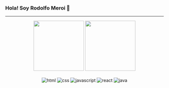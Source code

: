 ### Hola! Soy Rodolfo Meroi 👋
<hr />
<div align="center">
  <img height="160em" src="https://github-readme-stats.vercel.app/api?username=RodoM&theme=ayu-mirage&show_icons=true" style="pointer-events:none;" />
  <img height="160em" src="https://github-readme-stats.vercel.app/api/top-langs/?username=RodoM&theme=ayu-mirage&layout=compact" style="pointer-events:none;" />
</div>
<br />
<div align="center">
  <img align="center" alt="html" src="https://img.shields.io/badge/HTML5-E34F26?style=for-the-badge&logo=html5&logoColor=white" />
  <img align="center" alt="css" src="https://img.shields.io/badge/CSS3-1572B6?style=for-the-badge&logo=css3&logoColor=white" />
  <img align="center" alt="javascript" src="https://img.shields.io/badge/JavaScript-323330?style=for-the-badge&logo=javascript&logoColor=F7DF1E" />
  <img align="center" alt="react" src="https://img.shields.io/badge/React-20232A?style=for-the-badge&logo=react&logoColor=61DAFB" />
  <img align="center" alt="java" src="https://img.shields.io/badge/Java-ED8B00?style=for-the-badge&logo=java&logoColor=white" />
</div>
